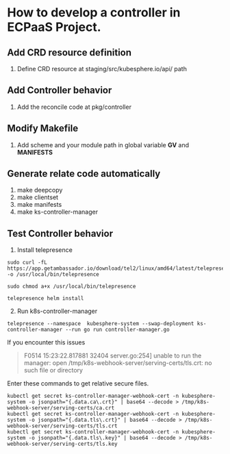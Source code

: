 # How to develop a controller in ECPaaS Project.

## Add CRD resource definition
1. Define CRD resource at staging/src/kubesphere.io/api/ path

## Add Controller behavior
1. Add the reconcile code at pkg/controller

## Modify Makefile
1. Add scheme and your module path in global variable **GV** and **MANIFESTS**

## Generate relate code automatically
1. make deepcopy
2. make clientset
3. make manifests
4. make ks-controller-manager

## Test Controller behavior
1. Install telepresence
```
sudo curl -fL https://app.getambassador.io/download/tel2/linux/amd64/latest/telepresence -o /usr/local/bin/telepresence

sudo chmod a+x /usr/local/bin/telepresence

telepresence helm install
```

2. Run k8s-controller-manager
```
telepresence --namespace  kubesphere-system --swap-deployment ks-controller-manager --run go run controller-manager.go
```

If you encounter this issues 
> F0514 15:23:22.817881   32404 server.go:254] unable to run the manager: open /tmp/k8s-webhook-server/serving-certs/tls.crt: no such file or directory

Enter these commands to get relative secure files.
```
kubectl get secret ks-controller-manager-webhook-cert -n kubesphere-system -o jsonpath="{.data.ca\.crt}" | base64 --decode > /tmp/k8s-webhook-server/serving-certs/ca.crt
kubectl get secret ks-controller-manager-webhook-cert -n kubesphere-system -o jsonpath="{.data.tls\.crt}" | base64 --decode > /tmp/k8s-webhook-server/serving-certs/tls.crt
kubectl get secret ks-controller-manager-webhook-cert -n kubesphere-system -o jsonpath="{.data.tls\.key}" | base64 --decode > /tmp/k8s-webhook-server/serving-certs/tls.key
```
